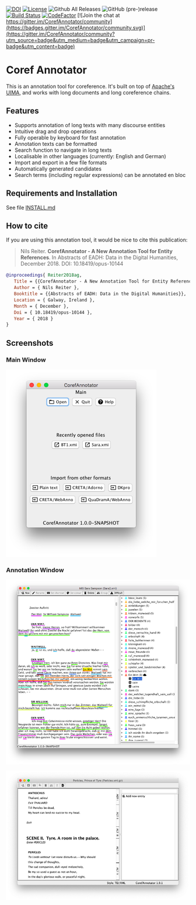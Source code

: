 [![DOI](https://zenodo.org/badge/DOI/10.5281/zenodo.1228106.svg)](https://doi.org/10.5281/zenodo.1228106)
[![License](https://img.shields.io/badge/license-Apache%202.0-blue.svg)](https://opensource.org/licenses/Apache-2.0)
![Github All Releases](https://img.shields.io/github/downloads/nilsreiter/CorefAnnotator/total.svg)
![GitHub (pre-)release](https://img.shields.io/github/release/nilsreiter/CorefAnnotator/all.svg)
[![Build Status](https://travis-ci.org/nilsreiter/CorefAnnotator.svg?branch=master)](https://travis-ci.org/nilsreiter/CorefAnnotator)
[![CodeFactor](https://www.codefactor.io/repository/github/nilsreiter/corefannotator/badge)](https://www.codefactor.io/repository/github/nilsreiter/corefannotator) [![Join the chat at https://gitter.im/CorefAnnotator/community](https://badges.gitter.im/CorefAnnotator/community.svg)](https://gitter.im/CorefAnnotator/community?utm_source=badge&utm_medium=badge&utm_campaign=pr-badge&utm_content=badge)
# Coref Annotator

This is an annotation tool for coreference. It's built on top of [Apache's UIMA](https://uima.apache.org), and works with long documents and long coreference chains.

## Features

- Supports annotation of long texts with many discourse entities
- Intuitive drag and drop operations
- Fully operable by keyboard for fast annotation
- Annotation texts can be formatted
- Search function to navigate in long texts
- Localisable in other languages (currently: English and German)
- Import and export in a few file formats
- Automatically generated candidates
- Search terms (including regular expressions) can be annotated en bloc


## Requirements and Installation

See file [INSTALL.md](INSTALL.md)
 
## How to cite
If you are using this annotation tool, it would be nice to cite this 
publication:

> Nils Reiter. **CorefAnnotator - A New Annotation Tool for Entity References**. In Abstracts of EADH: Data in the Digital Humanities, December 2018.
DOI: 10.18419/opus-10144

```bibtex
@inproceedings{ Reiter2018ag,
   Title = {{CorefAnnotator - A New Annotation Tool for Entity References}},
   Author = { Nils Reiter },
   Booktitle = {{Abstracts of EADH: Data in the Digital Humanities}},
   Location = { Galway, Ireland },
   Month = { December },
   Doi = { 10.18419/opus-10144 },
   Year = { 2018 }
}
```


## Screenshots

### Main Window

![Main Window (v1.0.0-SNAPSHOT)](src/main/resources/docs/screenshots/screen0.png)

### Annotation Window

![Annotation Window (v1.0.0-SNAPSHOT)](src/main/resources/docs/screenshots/screen1.png)

![Annotation Window with formatted text (v1.9.1)](src/main/resources/docs/screenshots/screen2.png)


